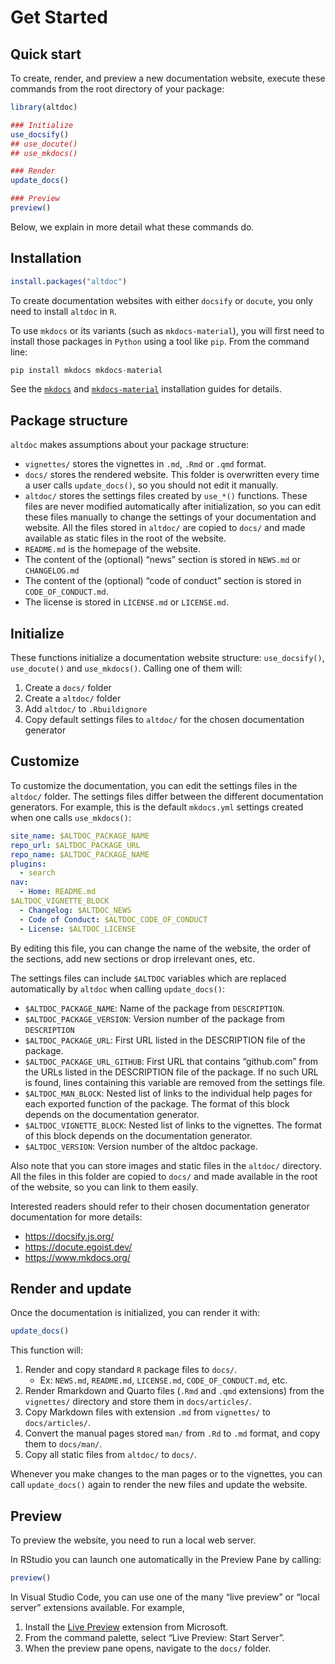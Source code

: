Get Started
================

## Quick start

To create, render, and preview a new documentation website, execute
these commands from the root directory of your package:

``` r
library(altdoc)

### Initialize
use_docsify()
## use_docute()
## use_mkdocs()

### Render
update_docs()

### Preview
preview()
```

Below, we explain in more detail what these commands do.

## Installation

``` r
install.packages("altdoc")
```

To create documentation websites with either `docsify` or `docute`, you
only need to install `altdoc` in `R`.

To use `mkdocs` or its variants (such as `mkdocs-material`), you will
first need to install those packages in `Python` using a tool like
`pip`. From the command line:

``` python
pip install mkdocs mkdocs-material
```

See the [`mkdocs`](https://www.mkdocs.org/user-guide/installation/) and
[`mkdocs-material`](https://squidfunk.github.io/mkdocs-material/getting-started/#with-pip)
installation guides for details.

## Package structure

`altdoc` makes assumptions about your package structure:

- `vignettes/` stores the vignettes in `.md`, `.Rmd` or `.qmd` format.
- `docs/` stores the rendered website. This folder is overwritten every
  time a user calls `update_docs()`, so you should not edit it manually.
- `altdoc/` stores the settings files created by `use_*()` functions.
  These files are never modified automatically after initialization, so
  you can edit these files manually to change the settings of your
  documentation and website. All the files stored in `altdoc/` are
  copied to `docs/` and made available as static files in the root of
  the website.
- `README.md` is the homepage of the website.
- The content of the (optional) “news” section is stored in `NEWS.md` or
  `CHANGELOG.md`
- The content of the (optional) “code of conduct” section is stored in
  `CODE_OF_CONDUCT.md`.
- The license is stored in `LICENSE.md` or `LICENSE.md`.

## Initialize

These functions initialize a documentation website structure:
`use_docsify()`, `use_docute()` and `use_mkdocs()`. Calling one of them
will:

1.  Create a `docs/` folder
2.  Create a `altdoc/` folder
3.  Add `altdoc/` to `.Rbuildignore`
4.  Copy default settings files to `altdoc/` for the chosen
    documentation generator

## Customize

To customize the documentation, you can edit the settings files in the
`altdoc/` folder. The settings files differ between the different
documentation generators. For example, this is the default `mkdocs.yml`
settings created when one calls `use_mkdocs()`:

``` yaml
site_name: $ALTDOC_PACKAGE_NAME
repo_url: $ALTDOC_PACKAGE_URL
repo_name: $ALTDOC_PACKAGE_NAME
plugins:
  - search
nav:
  - Home: README.md
$ALTDOC_VIGNETTE_BLOCK
  - Changelog: $ALTDOC_NEWS
  - Code of Conduct: $ALTDOC_CODE_OF_CONDUCT
  - License: $ALTDOC_LICENSE
```

By editing this file, you can change the name of the website, the order
of the sections, add new sections or drop irrelevant ones, etc.

The settings files can include `$ALTDOC` variables which are replaced
automatically by `altdoc` when calling `update_docs()`:

- `$ALTDOC_PACKAGE_NAME`: Name of the package from `DESCRIPTION`.
- `$ALTDOC_PACKAGE_VERSION`: Version number of the package from
  `DESCRIPTION`
- `$ALTDOC_PACKAGE_URL`: First URL listed in the DESCRIPTION file of the
  package.
- `$ALTDOC_PACKAGE_URL_GITHUB`: First URL that contains “github.com”
  from the URLs listed in the DESCRIPTION file of the package. If no
  such URL is found, lines containing this variable are removed from the
  settings file.
- `$ALTDOC_MAN_BLOCK`: Nested list of links to the individual help pages
  for each exported function of the package. The format of this block
  depends on the documentation generator.
- `$ALTDOC_VIGNETTE_BLOCK`: Nested list of links to the vignettes. The
  format of this block depends on the documentation generator.
- `$ALTDOC_VERSION`: Version number of the altdoc package.

Also note that you can store images and static files in the `altdoc/`
directory. All the files in this folder are copied to `docs/` and made
available in the root of the website, so you can link to them easily.

Interested readers should refer to their chosen documentation generator
documentation for more details:

- <https://docsify.js.org/>
- <https://docute.egoist.dev/>
- <https://www.mkdocs.org/>

## Render and update

Once the documentation is initialized, you can render it with:

``` r
update_docs()
```

This function will:

1.  Render and copy standard `R` package files to `docs/`.
    - Ex: `NEWS.md`, `README.md`, `LICENSE.md`, `CODE_OF_CONDUCT.md`,
      etc.
2.  Render Rmarkdown and Quarto files (`.Rmd` and `.qmd` extensions)
    from the `vignettes/` directory and store them in `docs/articles/`.
3.  Copy Markdown files with extension `.md` from `vignettes/` to
    `docs/articles/`.
4.  Convert the manual pages stored `man/` from `.Rd` to `.md` format,
    and copy them to `docs/man/`.
5.  Copy all static files from `altdoc/` to `docs/`.

Whenever you make changes to the man pages or to the vignettes, you can
call `update_docs()` again to render the new files and update the
website.

## Preview

To preview the website, you need to run a local web server.

In RStudio you can launch one automatically in the Preview Pane by
calling:

``` r
preview()
```

In Visual Studio Code, you can use one of the many “live preview” or
“local server” extensions available. For example,

1.  Install the [Live
    Preview](https://marketplace.visualstudio.com/items?itemName=ms-vscode.live-server)
    extension from Microsoft.
2.  From the command palette, select “Live Preview: Start Server”.
3.  When the preview pane opens, navigate to the `docs/` folder.
